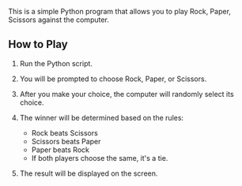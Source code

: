 This is a simple Python program that allows you to play Rock, Paper, Scissors against the computer.

## How to Play

1. Run the Python script.

2. You will be prompted to choose Rock, Paper, or Scissors.

3. After you make your choice, the computer will randomly select its choice.

4. The winner will be determined based on the rules:
   - Rock beats Scissors
   - Scissors beats Paper
   - Paper beats Rock
   - If both players choose the same, it's a tie.

5. The result will be displayed on the screen.